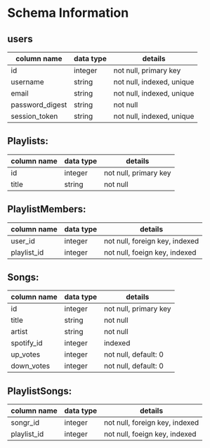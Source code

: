 # Schema Information

## users
column name     | data type | details
----------------|-----------|-----------------------
id              | integer   | not null, primary key
username        | string    | not null, indexed, unique
email           | string    | not null, indexed, unique
password_digest | string    | not null
session_token   | string    | not null, indexed, unique

## Playlists:
column name | data type | details
------------|-----------|-----------------------
id          | integer   | not null, primary key
title       | string    | not null



## PlaylistMembers:
column name | data type | details
------------|-----------|-----------------------
user_id     | integer   | not null, foreign key, indexed
playlist_id | integer   | not null, foeign key, indexed


## Songs:
column name | data type | details
------------|-----------|-----------------------
id          | integer   | not null, primary key
title       | string    | not null
artist      | string    | not null
spotify_id  | integer   | indexed
up_votes    | integer   | not null, default: 0
down_votes  | integer   | not null, default: 0



## PlaylistSongs:
column name | data type | details
------------|-----------|-----------------------
songr_id    | integer   | not null, foreign key, indexed
playlist_id | integer   | not null, foeign key, indexed


